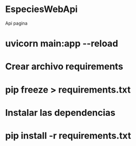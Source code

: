 # EspeciesWebApi
Api pagina

# uvicorn main:app --reload

# Crear archivo requirements
# pip freeze > requirements.txt

# Instalar las dependencias
# pip install -r requirements.txt

